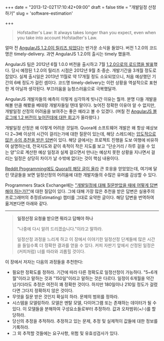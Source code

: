 +++
date = "2013-12-02T17:10:42+09:00"
draft = false
title = "개발일정 산정하기"
slug = 'software-estimation'

+++

> Hofstadter's Law: It always takes longer than you expect, even when you take into account Hofstadter's Law.

얼마 전 [AngularJS 1.2.0이 릴리즈 되었다](http://blog.angularjs.org/2013/11/angularjs-120-timely-delivery.html)는 반가운 소식을 들었다. 버전 1.2.0의 코드명은 timely-delivery. 과연 AngularJS 1.2.0의 출시는 timely 했을까.

AngularJS 팀은 2012년 6월 1.0.0 버전을 출시하고 7월 [1.2.0으로의 로드맵을 발표](http://blog.angularjs.org/2012/07/angularjs-10-12-roadmap.html)했다. 당시 예정된 1.2.0의 릴리즈 시점은 2012년 9월 초·중순. 개발기간을 3개월 정도로 잡았다. 실제 출시일은 2013년 11월로 약 17개월 정도 소요되었으니, 처음 예상했던 기간의 6배 정도가 걸린 셈이다. 코드명 timely-delivery는 이런 상황을 역설적으로 표현한 게 아닐까 생각된다. 부끄러움을 능청스러움으로 극복했달까.

AngularJS 개발자들의 예측이 이렇게 심각하게 빗나간 이유는 뭘까. 분명 다들 개발을 해볼 만큼 해봤을 베테랑 개발자들일 텐데 말이다. 늦어진 정확한 이유야 알 수 없지만, 개발일정 산정의 어려움을 보여주는 좋은 예라고 볼 수 있겠다. (며칠 전 [AngularJS 블로그에 1.2 버전이 늦어진데에 대한 회고](http://blog.angularjs.org/2013/11/on-launching-angular-12-what-we-learned.html)가 올라왔다.)

개발일정 산정은 왜 이렇게 어려운 것일까. Quora에 소프트웨어 개발은 왜 항상 예상보다 2~3배 이상의 시간이 걸리는가에 대한 질문이 있는데, 해당 스레드에는 [압도적으로 많은 수의 추천을 받은 답변](http://www.quora.com/Engineering-Management/Why-are-software-development-task-estimations-regularly-off-by-a-factor-of-2-3/answer/Michael-Wolfe?srid=24b&share=1)이 있다. 해당 글에서는 프로젝트 진행을 도보 여행에 비유하여 설명하는데, 전국지도와 같이 축적이 작은 지도를 보고 "단순거리 / 하루 걸을 수 있는 양"으로 계산한 예상 일정과 실제 걸으면서 만나는 예상치 못한 상황을 지나면서 걸리는 일정은 상당히 차이가 날 수밖에 없다는 것이 핵심 내용이다.

[Reddit Programming에도 Quora의 해당 글이 올라](http://www.reddit.com/r/programming/comments/1i1vlc/an_absolutely_brilliant_analogy_as_to_why/) 큰 호응을 얻었었는데, 여기에 달린 댓글들을 보면 일정산정의 어려움에 대한 개발자들의 수많은 유머를 감상할 수 있다.

Programmers Stack Exchange에는 ["개발일정에 대해 질문받았을 때에 어떻게 답변해야 하는가?"](http://programmers.stackexchange.com/questions/648/how-to-respond-when-you-are-asked-for-an-estimate)에 대한 질답이 있다. 그에 대해 가장 많은 추천을 받은 답변은 실용주의 프로그래머의 추정(Estimating) 챕터를 그대로 요약한 글이다. 해당 답변을 번역하여 옮겨본다면 아래와 같다.

<hr>

> **일정산정 요청을 받으면 뭐라고 답해야 하나**
>
> "나중에 다시 알려 드리겠습니다."이라고 말하라.
>
> 일정산정 과정을 느리게 하고 이 장에서 이야기한 일정산정 단계들에 많은 시간을 들일수록 더 정확한 결과를 얻을 수 있다. 커피 자판기 앞에서 산정된 일정은 (커피처럼) 너를 따라와 괴롭힐 것이다.

이 장에서 저자는 다음의 과정들을 추천한다:

* 필요한 정확도를 정하라. 기간에 따라 다른 정확도로 일정산정이 가능하다. "5~6개월"이라고 말하는 것과 "150일"이라고 말하는 것은 다르다. 일정이 6개월을 약간 넘기더라도 추정은 여전히 꽤 정확한 것이다. 하지만 180일이나 210일 정도가 걸렸다면 그다지 정확하지 않은 것이다.
* 무엇을 질문 받은 것인지 확실히 하라. 문제의 범위를 정하라.
* 시스템을 모델링하라. 모델은 멘탈 모델, 다이어그램 또는 존재하는 데이터가 될 수 있다. 이 모델들을 분해하여 구성요소들로부터 추정하라. 값과 오차범위(+/-)를 할당하라.
* 당신의 추정을 추적하라. 추정하고 있는 문제, 추정 및 실제적이 값들에 대한 정보를 기록하라.
* 그 외 추적할 것들에는 요구사항, 위험 및 유효성검사가 있다.

